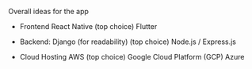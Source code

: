 Overall ideas for the app 

- Frontend 
    React Native (top choice)
    Flutter

- Backend: 
    Django (for readability) (top choice)
    Node.js / Express.js
  
- Cloud Hosting 
    AWS (top choice)
    Google Cloud Platform (GCP)
    Azure

